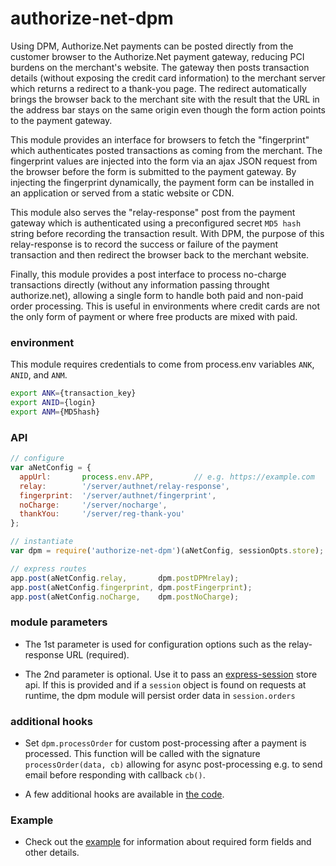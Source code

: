 # authorize-net-dpm

Using DPM, Authorize.Net payments can be posted directly from the customer browser to the Authorize.Net payment gateway, reducing PCI burdens on the merchant's website. The gateway then posts transaction details (without exposing the credit card information) to the merchant server which returns a redirect to a thank-you page. The redirect automatically brings the browser back to the merchant site with the result that the URL in the address bar stays on the same origin even though the form action points to the payment gateway.

This module provides an interface for browsers to fetch the "fingerprint" which authenticates posted transactions as coming from the merchant. The fingerprint values are injected into the form via an ajax JSON request from the browser before the form is submitted to the payment gateway. By injecting the fingerprint dynamically, the payment form can be installed in an application or served from a static website or CDN.

This module also serves the "relay-response" post from the payment gateway which is authenticated using a preconfigured secret `MD5 hash` string before recording the transaction result. With DPM, the purpose of this relay-response is to record the success or failure of the payment transaction and then redirect the browser back to the merchant website.

Finally, this module provides a post interface to process no-charge transactions directly (without any information passing throught authorize.net),  allowing a single form to handle both paid and non-paid order processing. This is useful in environments where credit cards are not the only form of payment or where free products are mixed with paid.

### environment
This module requires credentials to come from process.env variables `ANK`, `ANID`, and `ANM`.

```sh
export ANK={transaction_key}
export ANID={login}
export ANM={MD5hash}
```

### API

```javascript
// configure
var aNetConfig = {
  appUrl:       process.env.APP,         // e.g. https://example.com
  relay:        '/server/authnet/relay-response',
  fingerprint:  '/server/authnet/fingerprint',
  noCharge:     '/server/nocharge',
  thankYou:     '/server/reg-thank-you'
};

// instantiate
var dpm = require('authorize-net-dpm')(aNetConfig, sessionOpts.store);

// express routes
app.post(aNetConfig.relay,       dpm.postDPMrelay);
app.post(aNetConfig.fingerprint, dpm.postFingerprint);
app.post(aNetConfig.noCharge,    dpm.postNoCharge);

```

### module parameters

- The 1st parameter is used for configuration options such as the relay-response URL (required).

- The 2nd parameter is optional. Use it to pass an [express-session](https://github.com/expressjs/session#compatible-session-stores) store api. If this is provided and if a `session` object is found on requests at runtime, the dpm module will persist order data in `session.orders`

### additional hooks

- Set `dpm.processOrder` for custom post-processing after a payment is processed. This function will be called with the signature `processOrder(data, cb)` allowing for async post-processing e.g. to send email before responding with callback `cb()`.

- A few additional hooks are available in [the code](authorize-net-dpm.js).

### Example
- Check out the [example](example) for information about required form fields and other details.